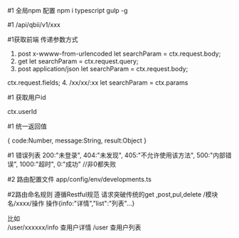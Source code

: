 #1 全局npm 配置
npm i typescript gulp -g

#1
/api/qbii/v1/xxx



#1获取前端 传递参数方式


 1. post     x-wwww-from-urlencoded   let searchParam  = ctx.request.body;
 2. get                               let searchParam = ctx.request.query;
 3. post     application/json         let searchParam = ctx.request.body;


  ctx.request.fields;
 4. /xx/xx/:xx                              let searchParam =  ctx.params

 #1 获取用户id

 ctx.userId

 #1  统一返回值

{
    code:Number,
    message:String,
    result:Object
}

#1 错误列表
200:"未登录",
404:"未发现",
405:"不允许使用该方法",
500:"内部错误",
1000:"超时",
0:"成功" //非0都失败

#2  路由配置文件
app/config/env/developments.ts

#2路由命名规则 遵循Restful规范  请求突破传统的get ,post,pul,delete
/模块名/xxxx/操作
操作{info:"详情","list":"列表"...}

比如  
/user/xxxxxx/info   查用户详情
/user  查用户列表

